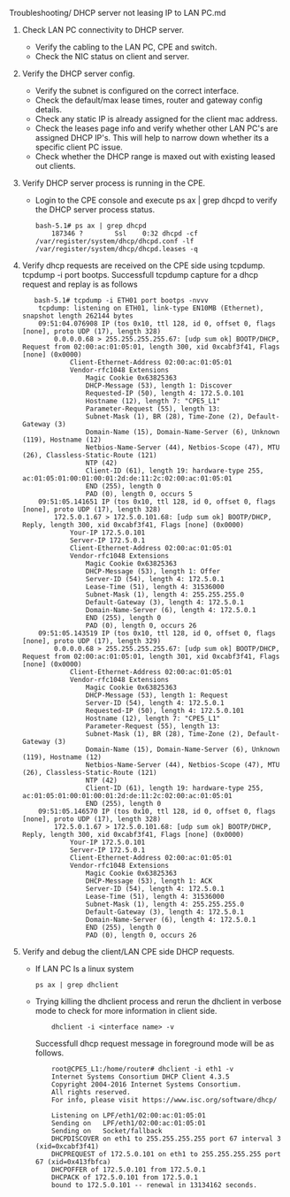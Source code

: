 Troubleshooting/ DHCP server not leasing IP to LAN PC.md 

1) Check LAN PC connectivity to DHCP server. 
    - Verify the cabling to the LAN PC, CPE and switch.
    - Check the NIC status on client and server.
2) Verify the DHCP server config.
    - Verify the subnet is configured on the correct interface.
    - Check the default/max lease times, router and gateway config details.
    - Check any static IP is already assigned for the client mac address.
    - Check the leases page info and verify whether other LAN PC's are assigned DHCP IP's. This will help to narrow down whether its a specific client PC issue.
    - Check whether the DHCP range is maxed out with existing leased out clients.
3) Verify DHCP server process is running in the CPE.
    - Login to the CPE console and execute ps ax | grep dhcpd to verify the DHCP server process status.
        ```
        bash-5.1# ps ax | grep dhcpd
            187346 ?        Ssl    0:32 dhcpd -cf /var/register/system/dhcp/dhcpd.conf -lf /var/register/system/dhcp/dhcpd.leases -q
        ```
4) Verify dhcp requests are received  on the CPE side using tcpdump.
    tcpdump -i <Interface name> port bootps. Successfull tcpdump capture for a dhcp request and replay is as follows
    ```
       bash-5.1# tcpdump -i ETH01 port bootps -nvvv
        tcpdump: listening on ETH01, link-type EN10MB (Ethernet), snapshot length 262144 bytes
        09:51:04.076908 IP (tos 0x10, ttl 128, id 0, offset 0, flags [none], proto UDP (17), length 328)
            0.0.0.0.68 > 255.255.255.255.67: [udp sum ok] BOOTP/DHCP, Request from 02:00:ac:01:05:01, length 300, xid 0xcabf3f41, Flags [none] (0x0000)
                Client-Ethernet-Address 02:00:ac:01:05:01
                Vendor-rfc1048 Extensions
                    Magic Cookie 0x63825363
                    DHCP-Message (53), length 1: Discover
                    Requested-IP (50), length 4: 172.5.0.101
                    Hostname (12), length 7: "CPE5_L1"
                    Parameter-Request (55), length 13:
                    Subnet-Mask (1), BR (28), Time-Zone (2), Default-Gateway (3)
                    Domain-Name (15), Domain-Name-Server (6), Unknown (119), Hostname (12)
                    Netbios-Name-Server (44), Netbios-Scope (47), MTU (26), Classless-Static-Route (121)
                    NTP (42)
                    Client-ID (61), length 19: hardware-type 255, ac:01:05:01:00:01:00:01:2d:de:11:2c:02:00:ac:01:05:01
                    END (255), length 0
                    PAD (0), length 0, occurs 5
        09:51:05.141651 IP (tos 0x10, ttl 128, id 0, offset 0, flags [none], proto UDP (17), length 328)
            172.5.0.1.67 > 172.5.0.101.68: [udp sum ok] BOOTP/DHCP, Reply, length 300, xid 0xcabf3f41, Flags [none] (0x0000)
                Your-IP 172.5.0.101
                Server-IP 172.5.0.1
                Client-Ethernet-Address 02:00:ac:01:05:01
                Vendor-rfc1048 Extensions
                    Magic Cookie 0x63825363
                    DHCP-Message (53), length 1: Offer
                    Server-ID (54), length 4: 172.5.0.1
                    Lease-Time (51), length 4: 31536000
                    Subnet-Mask (1), length 4: 255.255.255.0
                    Default-Gateway (3), length 4: 172.5.0.1
                    Domain-Name-Server (6), length 4: 172.5.0.1
                    END (255), length 0
                    PAD (0), length 0, occurs 26
        09:51:05.143519 IP (tos 0x10, ttl 128, id 0, offset 0, flags [none], proto UDP (17), length 329)
            0.0.0.0.68 > 255.255.255.255.67: [udp sum ok] BOOTP/DHCP, Request from 02:00:ac:01:05:01, length 301, xid 0xcabf3f41, Flags [none] (0x0000)
                Client-Ethernet-Address 02:00:ac:01:05:01
                Vendor-rfc1048 Extensions
                    Magic Cookie 0x63825363
                    DHCP-Message (53), length 1: Request
                    Server-ID (54), length 4: 172.5.0.1
                    Requested-IP (50), length 4: 172.5.0.101
                    Hostname (12), length 7: "CPE5_L1"
                    Parameter-Request (55), length 13:
                    Subnet-Mask (1), BR (28), Time-Zone (2), Default-Gateway (3)
                    Domain-Name (15), Domain-Name-Server (6), Unknown (119), Hostname (12)
                    Netbios-Name-Server (44), Netbios-Scope (47), MTU (26), Classless-Static-Route (121)
                    NTP (42)
                    Client-ID (61), length 19: hardware-type 255, ac:01:05:01:00:01:00:01:2d:de:11:2c:02:00:ac:01:05:01
                    END (255), length 0
        09:51:05.146570 IP (tos 0x10, ttl 128, id 0, offset 0, flags [none], proto UDP (17), length 328)
            172.5.0.1.67 > 172.5.0.101.68: [udp sum ok] BOOTP/DHCP, Reply, length 300, xid 0xcabf3f41, Flags [none] (0x0000)
                Your-IP 172.5.0.101
                Server-IP 172.5.0.1
                Client-Ethernet-Address 02:00:ac:01:05:01
                Vendor-rfc1048 Extensions
                    Magic Cookie 0x63825363
                    DHCP-Message (53), length 1: ACK
                    Server-ID (54), length 4: 172.5.0.1
                    Lease-Time (51), length 4: 31536000
                    Subnet-Mask (1), length 4: 255.255.255.0
                    Default-Gateway (3), length 4: 172.5.0.1
                    Domain-Name-Server (6), length 4: 172.5.0.1
                    END (255), length 0
                    PAD (0), length 0, occurs 26
    ```
5) Verify and debug the client/LAN CPE side DHCP requests. 

    - If LAN PC Is a linux system 
        ```
        ps ax | grep dhclient
        ```

    - Trying killing the dhclient process and rerun the dhclient in verbose mode to check for more information in client side.

        ```
            dhclient -i <interface name> -v
        ```
        Successfull dhcp request message in foreground mode will be as follows.

        ```
            root@CPE5_L1:/home/router# dhclient -i eth1 -v
            Internet Systems Consortium DHCP Client 4.3.5
            Copyright 2004-2016 Internet Systems Consortium.
            All rights reserved.
            For info, please visit https://www.isc.org/software/dhcp/

            Listening on LPF/eth1/02:00:ac:01:05:01
            Sending on   LPF/eth1/02:00:ac:01:05:01
            Sending on   Socket/fallback
            DHCPDISCOVER on eth1 to 255.255.255.255 port 67 interval 3 (xid=0xcabf3f41)
            DHCPREQUEST of 172.5.0.101 on eth1 to 255.255.255.255 port 67 (xid=0x413fbfca)
            DHCPOFFER of 172.5.0.101 from 172.5.0.1
            DHCPACK of 172.5.0.101 from 172.5.0.1
            bound to 172.5.0.101 -- renewal in 13134162 seconds.

        ```